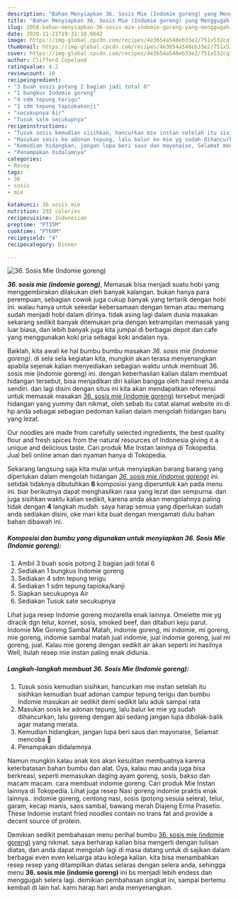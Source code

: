```yaml
---
description: "Bahan Menyiapkan 36. Sosis Mie (Indomie goreng) yang Menggugah Selera"
title: "Bahan Menyiapkan 36. Sosis Mie (Indomie goreng) yang Menggugah Selera"
slug: 2058-bahan-menyiapkan-36-sosis-mie-indomie-goreng-yang-menggugah-selera
date: 2020-11-21T19:31:18.664Z
image: https://img-global.cpcdn.com/recipes/4e3654a548eb33e2/751x532cq70/36-sosis-mie-indomie-goreng-foto-resep-utama.jpg
thumbnail: https://img-global.cpcdn.com/recipes/4e3654a548eb33e2/751x532cq70/36-sosis-mie-indomie-goreng-foto-resep-utama.jpg
cover: https://img-global.cpcdn.com/recipes/4e3654a548eb33e2/751x532cq70/36-sosis-mie-indomie-goreng-foto-resep-utama.jpg
author: Clifford Copeland
ratingvalue: 4.2
reviewcount: 10
recipeingredient:
- "3 buah sosis potong 2 bagian jadi total 6"
- "1 bungkus Indomie goreng"
- "4 sdm tepung terigu"
- "1 sdm tepung tapiokakanji"
- "secukupnya Air"
- "Tusuk sate secukupnya"
recipeinstructions:
- "Tusuk sosis kemudian sisihkan, hancurkan mie instan setelah itu sisihkan kemudian buat adonan campur tepung terigu dan bumbu Indomie masukan air sedikit demi sedikit lalu aduk sampai rata"
- "Masukan sosis ke adonan tepung, lalu balur ke mie yg sudah dihancurkan, lalu goreng dengan api sedang jangan lupa dibolak-balik agar matang merata."
- "Kemudian hidangkan, jangan lupa beri saus dan mayonaise, Selamat mencoba 🤗"
- "Penampakan didalamnya"
categories:
- Resep
tags:
- 36
- sosis
- mie

katakunci: 36 sosis mie 
nutrition: 293 calories
recipecuisine: Indonesian
preptime: "PT35M"
cooktime: "PT60M"
recipeyield: "4"
recipecategory: Dinner

---
```



![36. Sosis Mie (Indomie goreng)](https://img-global.cpcdn.com/recipes/4e3654a548eb33e2/751x532cq70/36-sosis-mie-indomie-goreng-foto-resep-utama.jpg)

<b><i>36. sosis mie (indomie goreng)</i></b>, Memasak bisa menjadi suatu hobi yang menggembirakan dilakukan oleh banyak kalangan. bukan hanya para perempuan, sebagian cowok juga cukup banyak yang tertarik dengan hobi ini. walau hanya untuk sekedar kebersamaan dengan teman atau memang sudah menjadi hobi dalam dirinya. tidak asing lagi dalam dunia masakan sekarang sedikit banyak ditemukan pria dengan ketrampilan memasak yang luar biasa, dan lebih banyak juga kita jumpai di berbagai depot dan cafe yang menggunakan koki pria sebagai koki andalan nya.

Baiklah, kita awali ke hal bumbu bumbu masakan <i>36. sosis mie (indomie goreng)</i>. di sela sela kegiatan kita, mungkin akan terasa menyenangkan apabila sejenak kalian menyediakan sebagian waktu untuk membuat 36. sosis mie (indomie goreng) ini. dengan keberhasilan kalian dalam membuat hidangan tersebut, bisa menjadikan diri kalian bangga oleh hasil menu anda sendiri. dan lagi disini dengan situs ini kita akan mendapatkan referensi untuk memasak masakan <u>36. sosis mie (indomie goreng)</u> tersebut menjadi hidangan yang yummy dan nikmat, oleh sebab itu catat alamat website ini di hp anda sebagai sebagian pedoman kalian dalam mengolah hidangan baru yang lezat.

Our noodles are made from carefully selected ingredients, the best quality flour and fresh spices from the natural resources of Indonesia giving it a unique and delicious taste. Cari produk Mie Instan lainnya di Tokopedia. Jual beli online aman dan nyaman hanya di Tokopedia.


Sekarang langsung saja kita mulai untuk menyiapkan barang barang yang diperlukan dalam mengolah hidangan <u><i>36. sosis mie (indomie goreng)</i></u> ini. setidak tidaknya dibutuhkan <b>6</b> komposisi yang diperuntuk kan pada menu ini. biar berikutnya dapat menghasilkan rasa yang lezat dan sempurna. dan juga sisihkan waktu kalian sedikit, karena anda akan mengolahnya paling tidak dengan <b>4</b> langkah mudah. saya harap semua yang diperlukan sudah anda sediakan disini, oke mari kita buat dengan mengamati dulu bahan bahan dibawah ini.

<!--inarticleads1-->

##### Komposisi dan bumbu yang digunakan untuk menyiapkan 36. Sosis Mie (Indomie goreng):

1. Ambil 3 buah sosis potong 2 bagian jadi total 6
1. Sediakan 1 bungkus Indomie goreng
1. Sediakan 4 sdm tepung terigu
1. Sediakan 1 sdm tepung tapioka/kanji
1. Siapkan secukupnya Air
1. Sediakan Tusuk sate secukupnya


Lihat juga resep Indomie goreng mozarella enak lainnya. Omelette mie yg diracik dgn telur, kornet, sosis, smoked beef, dan ditaburi keju parut. Indomie Mie Goreng Sambal Matah, indomie goreng, mi indomie, mi goreng, mie goreng, indomie sambal matah jual indomie, jual indomie goreng, jual mi goreng, jual. Kalau mie goreng dengan sedikit air akan seperti ini hasilnya Well, itulah resep mie instan paling enak didunia. 

<!--inarticleads2-->

##### Langkah-langkah membuat 36. Sosis Mie (Indomie goreng):

1. Tusuk sosis kemudian sisihkan, hancurkan mie instan setelah itu sisihkan kemudian buat adonan campur tepung terigu dan bumbu Indomie masukan air sedikit demi sedikit lalu aduk sampai rata
1. Masukan sosis ke adonan tepung, lalu balur ke mie yg sudah dihancurkan, lalu goreng dengan api sedang jangan lupa dibolak-balik agar matang merata.
1. Kemudian hidangkan, jangan lupa beri saus dan mayonaise, Selamat mencoba 🤗
1. Penampakan didalamnya


Namun mungkin kalau anak kos akan kesulitan membuatnya karena keterbatasan bahan bumbu dan alat. Oya, kalau mau anda juga bisa berkreasi, seperti memasukan daging ayam goreng, sosis, bakso dan macam macam. cara membuat indomie goreng. Cari produk Mie Instan lainnya di Tokopedia. Lihat juga resep Nasi goreng indomie praktis enak lainnya.. indomie goreng, centong nasi, sosis (potong sesuia selera), telur, garam, kecap manis, saos sambal, bawang merah Diajeng Erma Prasetio. These Indomie instant fried noodles contain no trans fat and provide a decent source of protein. 

Demikian sedikit pembahasan menu perihal bumbu <u>36. sosis mie (indomie goreng)</u> yang nikmat. saya berharap kalian bisa mengerti dengan tulisan diatas, dan anda dapat mengolah lagi di masa datang untuk di sajikan dalam berbagai even even keluarga atau kolega kalian. kita bisa menambahkan resep resep yang ditampilkan diatas selaras dengan selera anda, sehingga menu <b>36. sosis mie (indomie goreng)</b> ini bs menjadi lebih endess dan menggugah selera lagi. demikian pembahasan singkat ini, sampai bertemu kembali di lain hal. kami harap hari anda menyenangkan.
